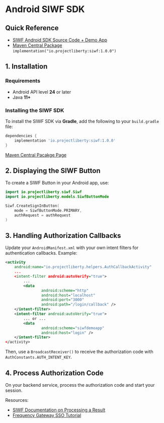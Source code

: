 # Android SIWF SDK

## Quick Reference

- [SIWF Android SDK Source Code + Demo App](https://github.com/ProjectLibertyLabs/siwf-sdk-android)
- [Maven Central Package](https://central.sonatype.com/artifact/io.projectliberty/siwf) `implementation("io.projectliberty:siwf:1.0.0")`

## 1. Installation

### Requirements
- Android API level **24** or later
- Java **11+**

### Installing the SIWF SDK
To install the SIWF SDK via **Gradle**, add the following to your `build.gradle` file:

```gradle
dependencies {
    implementation 'io.projectliberty:siwf:1.0.0'
}
```

[Maven Central Pacakge Page](https://central.sonatype.com/artifact/io.projectliberty/siwf)


## 2. Displaying the SIWF Button

To create a SIWF Button in your Android app, use:

```kotlin
import io.projectliberty.siwf.Siwf
import io.projectliberty.models.SiwfButtonMode

Siwf.CreateSignInButton(
    mode = SiwfButtonMode.PRIMARY,
    authRequest = authRequest
)
```

## 3. Handling Authorization Callbacks

Update your `AndroidManifest.xml` with your own intent filters for authentication callbacks. Example:

```xml
<activity
    android:name="io.projectliberty.helpers.AuthCallbackActivity"
    ...
    <intent-filter android:autoVerify="true">
        ...
        <data
                android:scheme="http"
                android:host="localhost"
                android:port="3000"
                android:path="/login/callback" />
    </intent-filter>
    <intent-filter android:autoVerify="true">
        ... or ...
        <data
                android:scheme="siwfdemoapp"
                android:host="login" />
    </intent-filter>
</activity>
```

Then, use a `BroadcastReceiver()` to receive the authorization code with `AuthConstants.AUTH_INTENT_KEY`.

## 4. Process Authorization Code

On your backend service, process the authorization code and start your session.

Resources:
- [SIWF Documentation on Processing a Result](https://projectlibertylabs.github.io/siwf/v2/docs/Actions/Response.html)
- [Frequency Gateway SSO Tutorial](https://projectlibertylabs.github.io/gateway/GettingStarted/SSO.html)
